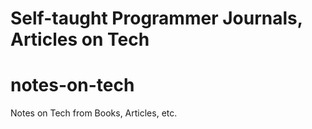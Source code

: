 # Self-taught Programmer Journals, Articles on Tech

# notes-on-tech
Notes on Tech from Books, Articles, etc.


